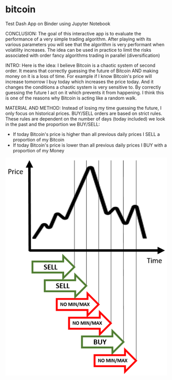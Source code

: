 # bitcoin
Test Dash App on Binder using Jupyter Notebook

CONCLUSION: 
The goal of this interactive app is to evaluate the performance of a very simple trading algorithm. After playing with its various parameters you will see that the algorithm is very performant when volatility increases. The idea can be used in practice to limit the risks associated with order fancy algorithms trading in parallel (diversification)

INTRO:
Here is the idea: I believe Bitcoin is a chaotic system of second order. It means that correctly guessing the future of Bitcoin AND making money on it is a loss of time. For example if I know Bitcoin's price will increase tomorrow I buy today which increases the price today. And it changes the conditions a chaotic system is very sensitive to. By correctly guessing the future I act on it which prevents it from happening. I think this is one of the reasons why Bitcoin is acting like a random walk.

MATERIAL AND METHOD:
Instead of losing my time guessing the future, I only focus on historical prices. BUY/SELL orders are based on strict rules. These rules are dependent on the number of days (today included) we look in the past and the proportion we BUY/SELL:
- If today Bitcoin's price is higher than all previous daily prices I SELL a proportion of my Bitcoin
- If today Bitcoin's price is lower than all previous daily prices I BUY with a proportion of my Money

![alt text](https://github.com/VicCGI/bitcoin/blob/main/Schema_Algo.PNG?raw=true)
